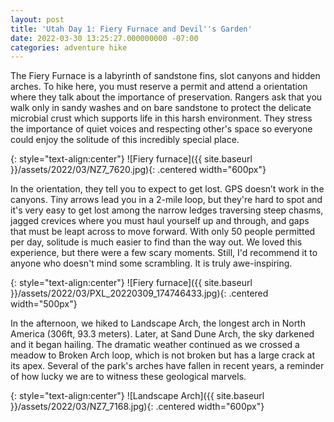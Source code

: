 ```yaml
---
layout: post
title: 'Utah Day 1: Fiery Furnace and Devil''s Garden'
date: 2022-03-30 13:25:27.000000000 -07:00
categories: adventure hike
---
```

<link rel="stylesheet" href="{{ site.baseurl }}/post-styles.css">

The Fiery Furnace is a labyrinth of sandstone fins, slot canyons and hidden arches. To hike here, you must reserve a permit and attend a orientation where they talk about the importance of preservation. Rangers ask that you walk only in sandy washes and on bare sandstone to protect the delicate microbial crust which supports life in this harsh environment. They stress the importance of quiet voices and respecting other's space so everyone could enjoy the solitude of this incredibly special place.

{: style="text-align:center"}
![Fiery furnace]({{ site.baseurl }}/assets/2022/03/NZ7_7620.jpg){: .centered width="600px"}

In the orientation, they tell you to expect to get lost. GPS doesn’t work in the canyons. Tiny arrows lead you in a 2-mile loop, but they're hard to spot and it's very easy to get lost among the narrow ledges traversing steep chasms, jagged crevices where you must haul yourself up and through, and gaps that must be leapt across to move forward. With only 50 people permitted per day, solitude is much easier to find than the way out. We loved this experience, but there were a few scary moments. Still, I'd recommend it to anyone who doesn't mind some scrambling. It is truly awe-inspiring.

{: style="text-align:center"}
![Fiery furnace]({{ site.baseurl }}/assets/2022/03/PXL_20220309_174746433.jpg){: .centered width="500px"}

In the afternoon, we hiked to Landscape Arch, the longest arch in North America (306ft, 93.3 meters). Later, at Sand Dune Arch, the sky darkened and it began hailing. The dramatic weather continued as we crossed a meadow to Broken Arch loop, which is not broken but has a large crack at its apex. Several of the park's arches have fallen in recent years, a reminder of how lucky we are to witness these geological marvels.

{: style="text-align:center"}
![Landscape Arch]({{ site.baseurl }}/assets/2022/03/NZ7_7168.jpg){: .centered width="600px"}
